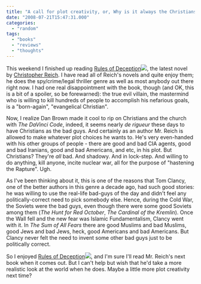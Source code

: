 ```yaml
---
title: "A call for plot creativity, or, Why is it always the Christians?"
date: "2008-07-21T15:47:31.000"
categories: 
  - "random"
tags: 
  - "books"
  - "reviews"
  - "thoughts"
---
```


This weekend I finished up reading [Rules of Deception](http://www.amazon.com/gp/product/0385524064?ie=UTF8&tag=scifirev-20&linkCode=as2&camp=1789&creative=9325&creativeASIN=0385524064)![](http://www.assoc-amazon.com/e/ir?t=scifirev-20&l=as2&o=1&a=0385524064), the latest novel by [Christopher Reich](http://www.christopherreich.com). I have read all of Reich's novels and quite enjoy them; he does the spy/crime/legal thriller genre as well as most anybody out there right now. I had one real disappointment with the book, though (and OK, this is a bit of a spoiler, so be forewarned): the true evil villain, the mastermind who is willing to kill hundreds of people to accomplish his nefarious goals, is a "born-again", "evangelical Christian".

Now, I realize Dan Brown made it cool to rip on Christians and the church with _The DaVinci Code_, indeed, it seems nearly _de rigueur_ these days to have Christians as the bad guys. And certainly as an author Mr. Reich is allowed to make whatever plot choices he wants to. He's very even-handed with his other groups of people - there are good and bad CIA agents, good and bad Iranians, good and bad Americans, and etc, in his plot. But Christians? They're _all_ bad. And shadowy. And in lock-step. And willing to do anything, kill anyone, incite nuclear war, all for the purpose of "hastening the Rapture". Ugh.

As I've been thinking about it, this is one of the reasons that Tom Clancy, one of the better authors in this genre a decade ago, had such good stories: he was willing to use the real-life bad-guys of the day and didn't feel any politically-correct need to pick somebody else. Hence, during the Cold War, the Soviets were the bad guys, even though there were some good Soviets among them (_The Hunt for Red October_, _The Cardinal of the Kremlin_). Once the Wall fell and the new fear was Islamic Fundamentalism, Clancy went with it. In _The Sum of All Fears_ there are good Muslims and bad Muslims, good Jews and bad Jews, heck, good Americans and bad Americans. But Clancy never felt the need to invent some other bad guys just to be politically correct.

So I enjoyed [Rules of Deception](http://www.amazon.com/gp/product/0385524064?ie=UTF8&tag=scifirev-20&linkCode=as2&camp=1789&creative=9325&creativeASIN=0385524064)![](http://www.assoc-amazon.com/e/ir?t=scifirev-20&l=as2&o=1&a=0385524064), and I'm sure I'll read Mr. Reich's next book when it comes out. But I can't help but wish that he'd take a more realistic look at the world when he does. Maybe a little more plot creativity next time?

